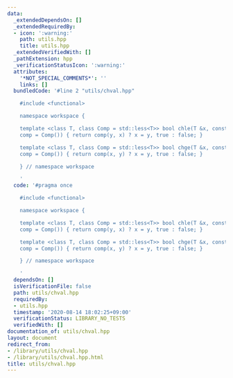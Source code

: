 ```yaml
---
data:
  _extendedDependsOn: []
  _extendedRequiredBy:
  - icon: ':warning:'
    path: utils.hpp
    title: utils.hpp
  _extendedVerifiedWith: []
  _pathExtension: hpp
  _verificationStatusIcon: ':warning:'
  attributes:
    '*NOT_SPECIAL_COMMENTS*': ''
    links: []
  bundledCode: '#line 2 "utils/chval.hpp"

    #include <functional>

    namespace workspace {

    template <class T, class Comp = std::less<T>> bool chle(T &x, const T &y, Comp
    comp = Comp()) { return comp(y, x) ? x = y, true : false; }

    template <class T, class Comp = std::less<T>> bool chge(T &x, const T &y, Comp
    comp = Comp()) { return comp(x, y) ? x = y, true : false; }

    } // namespace workspace

    '
  code: '#pragma once

    #include <functional>

    namespace workspace {

    template <class T, class Comp = std::less<T>> bool chle(T &x, const T &y, Comp
    comp = Comp()) { return comp(y, x) ? x = y, true : false; }

    template <class T, class Comp = std::less<T>> bool chge(T &x, const T &y, Comp
    comp = Comp()) { return comp(x, y) ? x = y, true : false; }

    } // namespace workspace

    '
  dependsOn: []
  isVerificationFile: false
  path: utils/chval.hpp
  requiredBy:
  - utils.hpp
  timestamp: '2020-08-14 18:02:25+09:00'
  verificationStatus: LIBRARY_NO_TESTS
  verifiedWith: []
documentation_of: utils/chval.hpp
layout: document
redirect_from:
- /library/utils/chval.hpp
- /library/utils/chval.hpp.html
title: utils/chval.hpp
---
```

